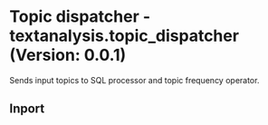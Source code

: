 # Topic dispatcher - textanalysis.topic_dispatcher (Version: 0.0.1)

Sends input topics to SQL processor and topic frequency operator.

## Inport

